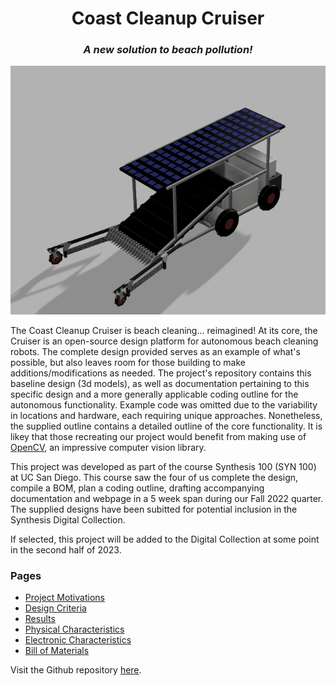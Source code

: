 
<h1 style="text-align: center;"> Coast Cleanup Cruiser </h1>
<h3 style="text-align: center; font-style: italic;"> A new solution to beach pollution! </h3> 


![Image of robot](imgs/main.png "Coast Cleanup Cruiser")

<p> The Coast Cleanup Cruiser is beach cleaning... reimagined! At its core, the Cruiser is an open-source design platform for autonomous beach cleaning robots. The complete design provided serves as an example of what's possible, but also leaves room for those building to make additions/modifications as needed. The project's repository contains this baseline design (3d models), as well as documentation pertaining to this specific design and a more generally applicable coding outline for the autonomous functionality. Example code was omitted due to the variability in locations and hardware, each requiring unique approaches. Nonetheless, the supplied outline contains a detailed outline of the core functionality. It is likey that those recreating our project would benefit from making use of <a href="https://opencv.org/"> OpenCV</a>, an impressive computer vision library.</p>

<p> 
This project was developed as part of the course Synthesis 100 (SYN 100) at UC San Diego. This course saw the four of us complete the design, compile a BOM, plan a coding outline, drafting accompanying documentation and webpage in a 5 week span during our Fall 2022 quarter. 
The supplied designs have been subitted for potential inclusion in the Synthesis Digital Collection. </p>
<p> If selected, this project will be added to the Digital Collection at some point in the second half of 2023. </p> 
<h3> Pages </h3>
<ul>
    <li>
        <a href="https://conrado-m-ucsd.github.io/SYN-100-Project/pages/motives.html">Project Motivations</a> 
    </li> 
    <li>
        <a href="https://conrado-m-ucsd.github.io/SYN-100-Project/pages/dsgn-crit.html">Design Criteria</a> 
    </li> 
    <li>
        <a href="https://conrado-m-ucsd.github.io/SYN-100-Project/pages/results.html">Results</a> 
    </li> 
    <li>
        <a href="https://conrado-m-ucsd.github.io/SYN-100-Project/pages/phys-ch.html">Physical Characteristics</a> 
    </li> 
    <li>
        <a href="https://conrado-m-ucsd.github.io/SYN-100-Project/pages/motives.html">Electronic Characteristics</a> 
    </li>     
    <li>
        <a href="https://conrado-m-ucsd.github.io/SYN-100-Project/pages/motives.html">Bill of Materials </a> 
    </li>     
</ul>

<p> Visit the Github repository <a href="https://github.com/Conrado-M-UCSD/SYN-100-Project">here</a>.